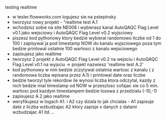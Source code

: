 testing realtime

-   w tesler.flowworks.com logujesz sie na pstepinsky
-   tworzysz nowy projekt - "realtime test A.1    
-   wchodzisz sobie na site NE008 i wybierasz kanal AutoQAQC Flag Level v0.1 jako wejsciowy i AutoQAQC Flag Level v0.2 wyjsciowy
-   piszesz kod pythonowy ktory bedzie wybieral randomowo liczbe od 1 do 100 i zapisywal ja pod timestamp NOW do kanalu wyjsciowego
poza tym bedzie printowal ostatnie 100 wartosci z kanalu wejsciowego
-   zapisujesz jako realtime
-   tworzysz 2 projekt z AutoQAQC Flag Level v0.2 na wejsciu i AutoQAQC Flag Level v0.1 na wyjsciu -> projekt nazwiesz 'realtime test A.2'
-   kod pythonowy w nim bedzie zczytywal ostatnia wartosc z kanalu ( z randomowa liczba wpisana przez A.1) i printowal date oraz liczbe
-   bedzie tworzyl tyle rekordow ile wynosi liczba ktora odczytal, kazdy z nich bedzie mial timestamp od NOW w przeszlosc cofajac sie co 5 min. wartosc pod kazdym timestampem bedzie losowa z przedzialu (-10,-1)
-   zapisujesz A.2 jako realtime
-   weryfikujesz w logach A1. i A2 czy dziala to jak chcialas - A1 zapisuje date z liczba wzbudzajac A2 ktory zapisje x danych z datami wzbudzajac A1 itd ...